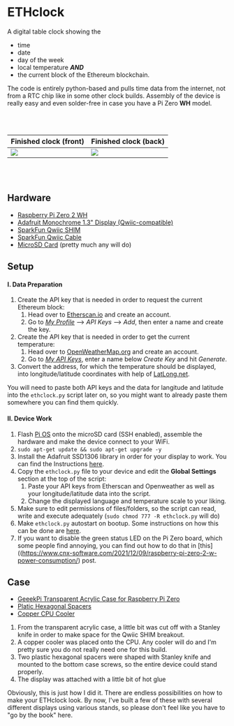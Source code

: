 ETHclock
========================

A digital table clock showing the 
  - time
  - date
  - day of the week
  - local temperature ***AND***
  - the current block of the Ethereum blockchain.

The code is entirely python-based and pulls time data from the internet, not from a RTC chip like in some other clock builds. Assembly of the device is really easy and even solder-free in case you have a Pi Zero **WH** model. 

<br></br>

| Finished clock (front)   | Finished clock (back)   |
| ------------- | -------------|
| [![](https://i.imgur.com/J0NngF4.png?raw=true)](https://i.imgur.com/J0NngF4.png.jpg)   |   [![](https://i.imgur.com/hw6ClAO.png?raw=true)](https://i.imgur.com/hw6ClAO.png)   |

<br></br>

## Hardware
+ [Raspberry Pi Zero 2 WH](https://www.raspberrypi.com/products/raspberry-pi-zero-2-w/)
+ [Adafruit Monochrome 1.3" Display (Qwiic-compatible)](https://www.adafruit.com/product/938)
+ [SparkFun Qwiic SHIM](https://www.sparkfun.com/products/15794)
+ [SparkFun Qwiic Cable](https://www.sparkfun.com/products/14427)
+ [MicroSD Card](https://www.westerndigital.com/products/memory-cards/sandisk-high-endurance-uhs-i-microsd#SDSQQNR-032G-GN6IA) (pretty much any will do)

## Setup
#### I. Data Preparation
1. Create the API key that is needed in order to request the current Ethereum block:
    1. Head over to [Etherscan.io](https://etherscan.io/) and create an account.
    2. Go to _[My Profile](https://etherscan.io/myaccount)_ --> _API Keys_ --> _Add_, then enter a name and create the key.
2. Create the API key that is needed in order to get the current temperature:
    1. Head over to [OpenWeatherMap.org](https://openweathermap.org/) and create an account.
    2. Go to _[My API Keys](https://home.openweathermap.org/api_keys)_, enter a name below _Create Key_ and hit _Generate_.
3. Convert the address, for which the temperature should be displayed, into longitude/latitude coordinates with help of [LatLong.net](https://www.latlong.net/convert-address-to-lat-long.html).

You will need to paste both API keys and the data for langitude and latitude into the `ethclock.py` script later on, so you might want to already paste them somewhere you can find them quickly.

#### II. Device Work
1. Flash [Pi OS](https://www.raspberrypi.com/software/) onto the microSD card (SSH enabled), assemble the hardware and make the device connect to your WiFi.
2. `sudo apt-get update && sudo apt-get upgrade -y`
3. Install the Adafruit SSD1306 library in order for your display to work. You can find the Instructions [here](https://learn.adafruit.com/monochrome-oled-breakouts/python-setup).
4. Copy the `ethclock.py` file to your device and edit the **Global Settings** section at the top of the script:
    1. Paste your API keys from Etherscan and Openweather as well as your longitude/latitude data into the script.
    2. Change the displayed language and temperature scale to your liking.
5. Make sure to edit permissions of files/folders, so the script can read, write and execute adequately (`sudo chmod 777 -R ethclock.py` will do)
6. Make `ethclock.py` autostart on bootup. Some instructions on how this can be done are [here](https://transang.me/three-ways-to-create-a-startup-script-in-ubuntu/).
7. If you want to disable the green status LED on the Pi Zero board, which some people find annoying, you can find out how to do that in [this]((https://www.cnx-software.com/2021/12/09/raspberry-pi-zero-2-w-power-consumption/) post.
   
## Case
+ [GeeekPi Transparent Acrylic Case for Raspberry Pi Zero](https://smile.amazon.de/gp/product/B07MGFRHHR)
+ [Platic Hexagonal Spacers](https://smile.amazon.de/gp/product/B07CJGT93C?psc=1)
+ [Copper CPU Cooler](https://smile.amazon.de/-/en/gp/product/B01BJ3S73S?psc=1)

 1. From the transparent acrylic case, a little bit was cut off with a Stanley knife in order to make space for the Qwiic SHIM breakout. 
 2. A copper cooler was placed onto the CPU. Any cooler will do and I'm pretty sure you do not really need one for this build.
 3. Two plastic hexagonal spacers were shaped with Stanley knife and mounted to the bottom case screws, so the entire device could stand properly.
 4. The display was attached with a little bit of hot glue

Obviously, this is just how I did it. There are endless possibilities on how to make your ETHclock look. By now, I've built a few of these with several different displays using various stands, so please don't feel like you have to "go by the book" here.
